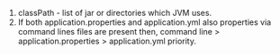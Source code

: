 

1. classPath - list of jar or directories which JVM uses.
2. If both application.properties and application.yml also properties via command lines files are present then, command line > application.properties > application.yml priority.